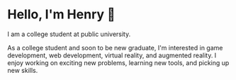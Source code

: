 # Hello, I'm Henry 👋

I am a college student at public university. 

As a college student and soon to be new graduate, I'm interested in game development, web development, virtual reality, and augmented reality. I enjoy working on exciting new problems, learning new tools, and picking up new skills.

<!--
**henrynhan/henrynhan** is a ✨ _special_ ✨ repository because its `README.md` (this file) appears on your GitHub profile.

Here are some ideas to get you started:

- 🔭 I’m currently working on ...
- 🌱 I’m currently learning ...
- 👯 I’m looking to collaborate on ...
- 🤔 I’m looking for help with ...
- 💬 Ask me about ...
- 📫 How to reach me: ...
- 😄 Pronouns: ...
- ⚡ Fun fact: ...
-->
